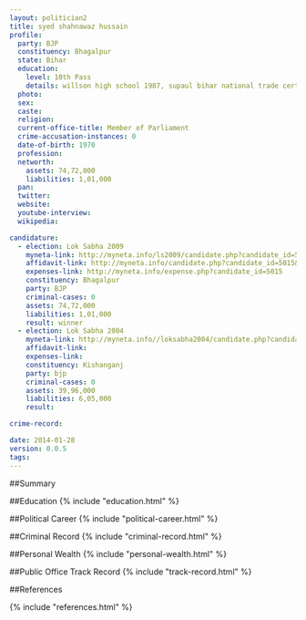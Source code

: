```yaml
---
layout: politician2
title: syed shahnawaz hussain
profile: 
  party: BJP
  constituency: Bhagalpur
  state: Bihar
  education: 
    level: 10th Pass
    details: willson high school 1987, supaul bihar national trade certificate in elctronic
  photo: 
  sex: 
  caste: 
  religion: 
  current-office-title: Member of Parliament
  crime-accusation-instances: 0
  date-of-birth: 1970
  profession: 
  networth: 
    assets: 74,72,000
    liabilities: 1,01,000
  pan: 
  twitter: 
  website: 
  youtube-interview: 
  wikipedia: 

candidature: 
  - election: Lok Sabha 2009
    myneta-link: http://myneta.info/ls2009/candidate.php?candidate_id=5015
    affidavit-link: http://myneta.info/candidate.php?candidate_id=5015&scan=original
    expenses-link: http://myneta.info/expense.php?candidate_id=5015
    constituency: Bhagalpur 
    party: BJP
    criminal-cases: 0
    assets: 74,72,000
    liabilities: 1,01,000
    result: winner 
  - election: Lok Sabha 2004
    myneta-link: http://myneta.info//loksabha2004/candidate.php?candidate_id=652
    affidavit-link: 
    expenses-link: 
    constituency: Kishanganj 
    party: bjp
    criminal-cases: 0
    assets: 39,96,000
    liabilities: 6,05,000
    result:  

crime-record: 

date: 2014-01-28
version: 0.0.5
tags: 
---
```

##Summary


##Education
{% include "education.html" %}


##Political Career
{% include "political-career.html" %}


##Criminal Record
{% include "criminal-record.html" %}


##Personal Wealth
{% include "personal-wealth.html" %}


##Public Office Track Record
{% include "track-record.html" %}


##References


{% include "references.html" %}